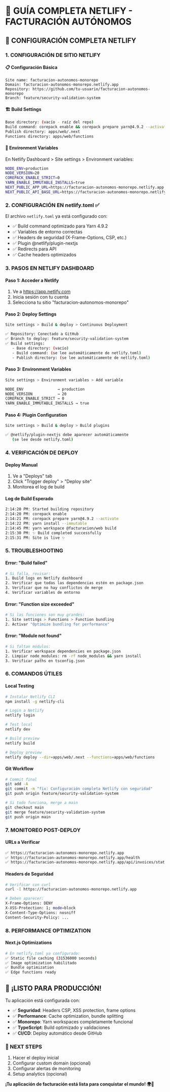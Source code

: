 # 🚀 GUÍA COMPLETA NETLIFY - FACTURACIÓN AUTÓNOMOS

## 🎯 CONFIGURACIÓN COMPLETA NETLIFY

### 1. CONFIGURACIÓN DE SITIO NETLIFY

#### 📋 **Configuración Básica**
```
Site name: facturacion-autonomos-monorepo
Domain: facturacion-autonomos-monorepo.netlify.app
Repository: https://github.com/tu-usuario/facturacion-autonomos-monorepo
Branch: feature/security-validation-system
```

#### 🏗️ **Build Settings**
```bash
Base directory: (vacío - raíz del repo)
Build command: corepack enable && corepack prepare yarn@4.9.2 --activate && yarn install --immutable && yarn workspace @facturacion/web build
Publish directory: apps/web/.next
Functions directory: apps/web/functions
```

#### 🔧 **Environment Variables**
En Netlify Dashboard > Site settings > Environment variables:

```bash
NODE_ENV=production
NODE_VERSION=20
COREPACK_ENABLE_STRICT=0
YARN_ENABLE_IMMUTABLE_INSTALLS=true
NEXT_PUBLIC_APP_URL=https://facturacion-autonomos-monorepo.netlify.app
NEXT_PUBLIC_API_BASE_URL=https://facturacion-autonomos-monorepo.netlify.app/api
```

### 2. CONFIGURACIÓN EN netlify.toml ✅

El archivo `netlify.toml` ya está configurado con:
- ✅ Build command optimizado para Yarn 4.9.2
- ✅ Variables de entorno correctas
- ✅ Headers de seguridad (X-Frame-Options, CSP, etc.)
- ✅ Plugin @netlify/plugin-nextjs
- ✅ Redirects para API
- ✅ Cache headers optimizados

### 3. PASOS EN NETLIFY DASHBOARD

#### **Paso 1: Acceder a Netlify**
1. Ve a https://app.netlify.com
2. Inicia sesión con tu cuenta
3. Selecciona tu sitio "facturacion-autonomos-monorepo"

#### **Paso 2: Deploy Settings**
```bash
Site settings > Build & deploy > Continuous Deployment

✅ Repository: Conectado a GitHub
✅ Branch to deploy: feature/security-validation-system
✅ Build settings:
   - Base directory: (vacío)
   - Build command: (se lee automáticamente de netlify.toml)
   - Publish directory: (se lee automáticamente de netlify.toml)
```

#### **Paso 3: Environment Variables**
```bash
Site settings > Environment variables > Add variable

NODE_ENV               → production
NODE_VERSION           → 20
COREPACK_ENABLE_STRICT → 0
YARN_ENABLE_IMMUTABLE_INSTALLS → true
```

#### **Paso 4: Plugin Configuration**
```bash
Site settings > Build & deploy > Build plugins

✅ @netlify/plugin-nextjs debe aparecer automáticamente
   (se lee desde netlify.toml)
```

### 4. VERIFICACIÓN DE DEPLOY

#### **Deploy Manual**
1. Ve a "Deploys" tab
2. Click "Trigger deploy" > "Deploy site"
3. Monitorea el log de build

#### **Log de Build Esperado**
```bash
2:14:20 PM: Started building repository
2:14:20 PM: corepack enable
2:14:21 PM: corepack prepare yarn@4.9.2 --activate
2:14:22 PM: yarn install --immutable
2:14:45 PM: yarn workspace @facturacion/web build
2:15:30 PM: ✨ Build completed successfully
2:15:31 PM: Site is live ✨
```

### 5. TROUBLESHOOTING

#### **Error: "Build failed"**
```bash
# Si falla, revisar:
1. Build logs en Netlify dashboard
2. Verificar que todas las dependencias estén en package.json
3. Verificar que no hay conflictos de merge
4. Verificar variables de entorno
```

#### **Error: "Function size exceeded"**
```bash
# Si las funciones son muy grandes:
1. Site settings > Functions > Function bundling
2. Activar "Optimize bundling for performance"
```

#### **Error: "Module not found"**
```bash
# Si faltan módulos:
1. Verificar workspace dependencies en package.json
2. Limpiar node_modules: rm -rf node_modules && yarn install
3. Verificar paths en tsconfig.json
```

### 6. COMANDOS ÚTILES

#### **Local Testing**
```bash
# Instalar Netlify CLI
npm install -g netlify-cli

# Login a Netlify
netlify login

# Test local
netlify dev

# Build preview
netlify build

# Deploy preview
netlify deploy --dir=apps/web/.next --functions=apps/web/functions
```

#### **Git Workflow**
```bash
# Commit final
git add -A
git commit -m "fix: Configuración completa Netlify con seguridad"
git push origin feature/security-validation-system

# Si todo funciona, merge a main
git checkout main
git merge feature/security-validation-system
git push origin main
```

### 7. MONITOREO POST-DEPLOY

#### **URLs a Verificar**
```bash
✅ https://facturacion-autonomos-monorepo.netlify.app
✅ https://facturacion-autonomos-monorepo.netlify.app/health
✅ https://facturacion-autonomos-monorepo.netlify.app/api/invoices/stats
```

#### **Headers de Seguridad**
```bash
# Verificar con curl
curl -I https://facturacion-autonomos-monorepo.netlify.app

# Deben aparecer:
X-Frame-Options: DENY
X-XSS-Protection: 1; mode=block
X-Content-Type-Options: nosniff
Content-Security-Policy: ...
```

### 8. PERFORMANCE OPTIMIZATION

#### **Next.js Optimizations**
```bash
# En netlify.toml ya configurado:
✅ Static file caching (31536000 seconds)
✅ Image optimization habilitado
✅ Bundle optimization
✅ Edge functions ready
```

## 🎉 ¡LISTO PARA PRODUCCIÓN!

Tu aplicación está configurada con:
- ✅ **Seguridad**: Headers CSP, XSS protection, frame options
- ✅ **Performance**: Cache optimization, bundle splitting
- ✅ **Monorepo**: Yarn workspaces completamente funcional
- ✅ **TypeScript**: Build optimizado y validaciones
- ✅ **CI/CD**: Deploy automático desde GitHub

### 🚀 NEXT STEPS

1. Hacer el deploy inicial
2. Configurar custom domain (opcional)
3. Configurar alertas de monitoring
4. Setup analytics (opcional)

**¡Tu aplicación de facturación está lista para conquistar el mundo! 🌍💫**
